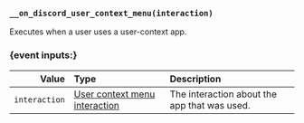 ### `__on_discord_user_context_menu(interaction)`

Executes when a user uses a user-context app.


### {event inputs:}

|         Value | Type                                                                       | Description                                  |
|--------------:|:---------------------------------------------------------------------------|:---------------------------------------------|
| `interaction` | [User context menu interaction](/values/interactions/user-context-menu.md) | The interaction about the app that was used. |
